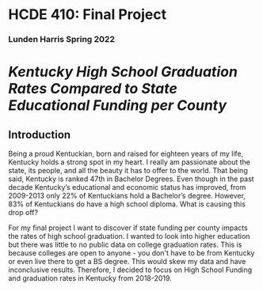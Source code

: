 # HCDE 410: Final Project
### Lunden Harris Spring 2022

# _Kentucky High School Graduation Rates Compared to State Educational Funding per County_

## Introduction

Being a proud Kentuckian, born and raised for eighteen years of my life, Kentucky holds a strong spot in my heart. I really am passionate about the state, its people, and all the beauty it has to offer to the world. That being said, Kentucky is ranked 47th in Bachelor Degrees. Even though in the past decade Kentucky’s educational and economic status has improved, from 2009-2013 only 22% of Kentuckians hold a Bachelor’s degree. However, 83% of Kentuckians do have a high school diploma. What is causing this drop off?

For my final project I want to discover if state funding per county impacts the rates of high school graduation. I wanted to look into higher education but there was little to no public data on college graduation rates. This is because colleges are open to anyone - you don't have to be from Kentucky or even live there to get a BS degree. This would skew my data and have inconclusive results. Therefore, I decided to focus on High School Funding and graduation rates in Kentucky from 2018-2019.